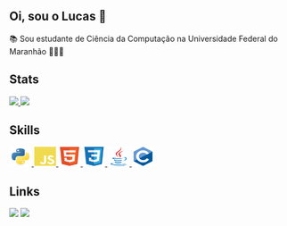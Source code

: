 ## Oi, sou o Lucas 👋

📚 Sou estudante de Ciência da Computação na Universidade Federal do Maranhão 👨🏽‍💻

## Stats

<a href="https://github.com/lucasgabriel07">
  <img height="180em" src="https://github-readme-stats.vercel.app/api?username=lucasgabriel07&show_icons=true&theme=radical&include_all_commits=true&count_private=true"/>
  <img height="180em" src="https://github-readme-stats.vercel.app/api/top-langs/?username=lucasgabriel07&layout=compact&langs_count=7&theme=radical"/>
</a>
  
## Skills
  
<a href="https://github.com/lucasgabriel07">
  <img height="35" width="40" src="https://raw.githubusercontent.com/devicons/devicon/master/icons/python/python-original.svg">
  <img height="35" width="40" src="https://raw.githubusercontent.com/devicons/devicon/master/icons/javascript/javascript-plain.svg">
  <img height="35" width="40" src="https://raw.githubusercontent.com/devicons/devicon/master/icons/html5/html5-original.svg">
  <img height="35" width="40" src="https://raw.githubusercontent.com/devicons/devicon/master/icons/css3/css3-original.svg">
  <img height="35" width="40" src="https://raw.githubusercontent.com/devicons/devicon/master/icons/java/java-original.svg">
  <img height="35" width="40" src="https://raw.githubusercontent.com/devicons/devicon/master/icons/c/c-original.svg">
</a>
  
## Links
 
<div>
  <a href="https://www.linkedin.com/in/lucas-gabriel-araujo-ribeiro" target="_blank"><img src="https://img.shields.io/badge/-LinkedIn-%230077B5?style=for-the-badge&logo=linkedin&logoColor=white" ></a> 
  <a href="mailto:ribeirolg97@gmail.com" target="_blank"><img src="https://img.shields.io/badge/Gmail-D14836?style=for-the-badge&logo=gmail&logoColor=white"></a>
</div>
